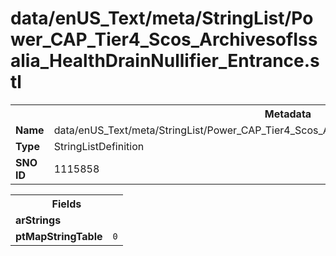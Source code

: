 <h1>data/enUS_Text/meta/StringList/Power_CAP_Tier4_Scos_ArchivesofIssalia_HealthDrainNullifier_Entrance.stl</h1><table><tr><th colspan="100%">Metadata</th></tr><tr><td><b>Name</b></td><td>data/enUS_Text/meta/StringList/Power_CAP_Tier4_Scos_ArchivesofIssalia_HealthDrainNullifier_Entrance.stl</td></tr><tr><td><b>Type</b></td><td>StringListDefinition</td></tr><tr><td><b>SNO ID</b></td><td>1115858</td></tr></table>

<table><tr><th colspan="100%">Fields</th></tr><tr><td><b>arStrings</b></td><td></td></tr><tr><td><b>ptMapStringTable</b></td><td><code>0</code></td></tr></table>

